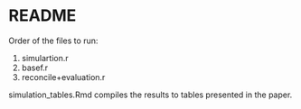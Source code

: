 # README


Order of the files to run:

1. simulartion.r
2. basef.r
3. reconcile+evaluation.r

simulation_tables.Rmd compiles the results to tables presented in the paper.